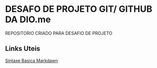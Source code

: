 # DESAFO DE PROJETO GIT/ GITHUB DA DIO.me
REPOSITORIO CRIADO PARA DESAFIO DE PROJETO

## Links Uteis

[Sintaxe Basica Markdawn](https://www.markdownguide.org/getting-started/)





